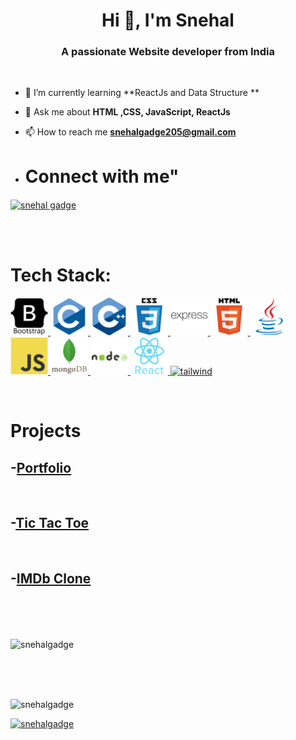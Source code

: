 <h1 align="center">Hi 👋, I'm Snehal</h1>
<h3 align="center">A passionate Website developer from India</h3>
<br>

- 🌱 I’m currently learning **ReactJs and Data Structure **

- 💬 Ask me about **HTML ,CSS, JavaScript, ReactJs**

- 📫 How to reach me **snehalgadge205@gmail.com**
- <h1>Connect with me"
<p align="left">
<a href="https://linkedin.com/in/snehal gadge" target="blank"><img align="center" src="https://raw.githubusercontent.com/rahuldkjain/github-profile-readme-generator/master/src/images/icons/Social/linked-in-alt.svg" alt="snehal gadge" height="30" width="40" /></a>
</p>
<br>

<br>
<h1 align="left">Tech Stack:</h1>
<p align="left"> <a href="https://getbootstrap.com" target="_blank" rel="noreferrer"> <span>   </span> <img src="https://raw.githubusercontent.com/devicons/devicon/master/icons/bootstrap/bootstrap-plain-wordmark.svg" alt="bootstrap" width="60" height="60"/> </a> <a href="https://www.cprogramming.com/" target="_blank" rel="noreferrer"> <img src="https://raw.githubusercontent.com/devicons/devicon/master/icons/c/c-original.svg" alt="c" width="60" height="60"/> </a> <a href="https://www.w3schools.com/cpp/" target="_blank" rel="noreferrer"><span>        </span><img src="https://raw.githubusercontent.com/devicons/devicon/master/icons/cplusplus/cplusplus-original.svg" alt="cplusplus" width="60" height="60"/> </a> <a href="https://www.w3schools.com/css/" target="_blank" rel="noreferrer"> <img src="https://raw.githubusercontent.com/devicons/devicon/master/icons/css3/css3-original-wordmark.svg" alt="css3" width="60" height="60/> </a> <a href="https://expressjs.com" target="_blank" rel="noreferrer"><span>   </span> <img src="https://raw.githubusercontent.com/devicons/devicon/master/icons/express/express-original-wordmark.svg" alt="express" width="60" height="60"/> </a> <a href="https://www.w3.org/html/" target="_blank" rel="noreferrer"> <img src="https://raw.githubusercontent.com/devicons/devicon/master/icons/html5/html5-original-wordmark.svg" alt="html5" width="60" height="60"/> </a> <a href="https://www.java.com" target="_blank" rel="noreferrer"><span>        </span> <img src="https://raw.githubusercontent.com/devicons/devicon/master/icons/java/java-original.svg" alt="java" width="60" height="60"/> </a> <a href="https://developer.mozilla.org/en-US/docs/Web/JavaScript" target="_blank" rel="noreferrer"> <img src="https://raw.githubusercontent.com/devicons/devicon/master/icons/javascript/javascript-original.svg" alt="javascript" width="60 height="60/> </a> <a href="https://www.mongodb.com/" target="_blank" rel="noreferrer"> <img src="https://raw.githubusercontent.com/devicons/devicon/master/icons/mongodb/mongodb-original-wordmark.svg" alt="mongodb" width="60" height="60"/> </a> <a href="https://nodejs.org" target="_blank" rel="noreferrer"><span>       </span> <img src="https://raw.githubusercontent.com/devicons/devicon/master/icons/nodejs/nodejs-original-wordmark.svg" alt="nodejs" width="60" height="60"/> </a> <a href="https://reactjs.org/" target="_blank" rel="noreferrer"> <img src="https://raw.githubusercontent.com/devicons/devicon/master/icons/react/react-original-wordmark.svg" alt="react" width="60" height="60"/> </a> <a href="https://tailwindcss.com/" target="_blank" rel="noreferrer"><span>       </span> <img src="https://www.vectorlogo.zone/logos/tailwindcss/tailwindcss-icon.svg" alt="tailwind" width="60" height="60"/> </a> </p>
<br>

<h1>Projects</h1>
<h2>-<a href='https://github.com/snehalgadge/Full-Stack-JavaScript-Projects-2022-/tree/main/04_REACT/my-portfolio'>Portfolio</a></h3><br>
<h2>-<a href='https://github.com/snehalgadge/Full-Stack-JavaScript-Projects-2022-/tree/main/04_REACT/tic-tac-toe'>Tic Tac Toe</a></h2><br>
<h2>-<a href='https://github.com/snehalgadge/Full-Stack-JavaScript-Projects-2022-/tree/main/04_REACT/movie-api'>IMDb Clone</a></h2><br>
<br>
<br>
<p><img align="center" src="https://github-readme-stats.vercel.app/api/top-langs?username=snehalgadge&show_icons=true&locale=en&layout=compact" alt="snehalgadge" /></p>

<br><br><br>
<p align="left"> <img src="https://komarev.com/ghpvc/?username=snehalgadge&label=Profile%20views&color=0e75b6&style=flat" alt="snehalgadge" /> </p>
<p align="left"> <a href="https://github.com/ryo-ma/github-profile-trophy"><img src="https://github-profile-trophy.vercel.app/?username=snehalgadge" alt="snehalgadge" /></a> </p>
